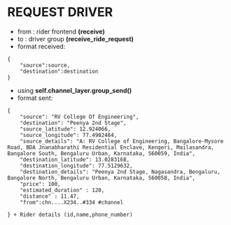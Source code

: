 # REQUEST DRIVER
- from : rider frontend **(receive)**
- to : driver group **(receive_ride_request)**
- format received:
```
{
    "source":source,
    "destination":destination
}
```
- using **self.channel_layer.group_send()**
- format sent:
```
{
    "source": "RV College Of Engineering",
    "destination": "Peenya 2nd Stage",
    "source_latitude": 12.924066,
    "source_longitude": 77.4982484,
    "source_details": "A: RV College of Engineering, Bangalore-Mysore Road, BDA Jnanabharathi Residential Enclave, Kengeri, Mailasandra, Bangalore South, Bengaluru Urban, Karnataka, 560059, India",
    "destination_latitude": 13.0283168,
    "destination_longitude": 77.5129632,
    "destination_details": "Peenya 2nd Stage, Nagasandra, Bengaluru, Bangalore North, Bengaluru Urban, Karnataka, 560058, India",
    "price": 100,
    "estimated_duration" : 120,
    "distance" : 11.47,
    "from":chn....X234..#334 #channel

} + Rider details (id,name,phone_number)

```
